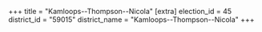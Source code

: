 +++
title = "Kamloops--Thompson--Nicola"
[extra]
election_id = 45
district_id = "59015"
district_name = "Kamloops--Thompson--Nicola"
+++
